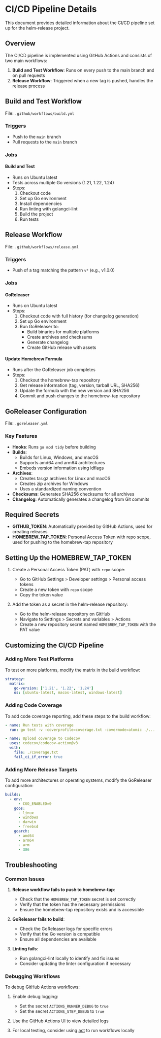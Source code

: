 # CI/CD Pipeline Details

This document provides detailed information about the CI/CD pipeline set up for the helm-release project.

## Overview

The CI/CD pipeline is implemented using GitHub Actions and consists of two main workflows:

1. **Build and Test Workflow**: Runs on every push to the main branch and on pull requests
2. **Release Workflow**: Triggered when a new tag is pushed, handles the release process

## Build and Test Workflow

File: `.github/workflows/build.yml`

### Triggers

- Push to the `main` branch
- Pull requests to the `main` branch

### Jobs

#### Build and Test

- Runs on Ubuntu latest
- Tests across multiple Go versions (1.21, 1.22, 1.24)
- Steps:
  1. Checkout code
  2. Set up Go environment
  3. Install dependencies
  4. Run linting with golangci-lint
  5. Build the project
  6. Run tests

## Release Workflow

File: `.github/workflows/release.yml`

### Triggers

- Push of a tag matching the pattern `v*` (e.g., v1.0.0)

### Jobs

#### GoReleaser

- Runs on Ubuntu latest
- Steps:
  1. Checkout code with full history (for changelog generation)
  2. Set up Go environment
  3. Run GoReleaser to:
     - Build binaries for multiple platforms
     - Create archives and checksums
     - Generate changelog
     - Create GitHub release with assets

#### Update Homebrew Formula

- Runs after the GoReleaser job completes
- Steps:
  1. Checkout the homebrew-tap repository
  2. Get release information (tag, version, tarball URL, SHA256)
  3. Update the formula with the new version and SHA256
  4. Commit and push changes to the homebrew-tap repository

## GoReleaser Configuration

File: `.goreleaser.yml`

### Key Features

- **Hooks**: Runs `go mod tidy` before building
- **Builds**:
  - Builds for Linux, Windows, and macOS
  - Supports amd64 and arm64 architectures
  - Embeds version information using ldflags
- **Archives**:
  - Creates tar.gz archives for Linux and macOS
  - Creates zip archives for Windows
  - Uses a standardized naming convention
- **Checksums**: Generates SHA256 checksums for all archives
- **Changelog**: Automatically generates a changelog from Git commits

## Required Secrets

- **GITHUB_TOKEN**: Automatically provided by GitHub Actions, used for creating releases
- **HOMEBREW_TAP_TOKEN**: Personal Access Token with repo scope, used for pushing to the homebrew-tap repository

## Setting Up the HOMEBREW_TAP_TOKEN

1. Create a Personal Access Token (PAT) with `repo` scope:
   - Go to GitHub Settings > Developer settings > Personal access tokens
   - Create a new token with `repo` scope
   - Copy the token value

2. Add the token as a secret in the helm-release repository:
   - Go to the helm-release repository on GitHub
   - Navigate to Settings > Secrets and variables > Actions
   - Create a new repository secret named `HOMEBREW_TAP_TOKEN` with the PAT value

## Customizing the CI/CD Pipeline

### Adding More Test Platforms

To test on more platforms, modify the matrix in the build workflow:

```yaml
strategy:
  matrix:
    go-version: ['1.21', '1.22', '1.24']
    os: [ubuntu-latest, macos-latest, windows-latest]
```

### Adding Code Coverage

To add code coverage reporting, add these steps to the build workflow:

```yaml
- name: Run tests with coverage
  run: go test -v -coverprofile=coverage.txt -covermode=atomic ./...

- name: Upload coverage to Codecov
  uses: codecov/codecov-action@v3
  with:
    file: ./coverage.txt
    fail_ci_if_error: true
```

### Adding More Release Targets

To add more architectures or operating systems, modify the GoReleaser configuration:

```yaml
builds:
  - env:
      - CGO_ENABLED=0
    goos:
      - linux
      - windows
      - darwin
      - freebsd
    goarch:
      - amd64
      - arm64
      - arm
      - 386
```

## Troubleshooting

### Common Issues

1. **Release workflow fails to push to homebrew-tap**:
   - Check that the `HOMEBREW_TAP_TOKEN` secret is set correctly
   - Verify that the token has the necessary permissions
   - Ensure the homebrew-tap repository exists and is accessible

2. **GoReleaser fails to build**:
   - Check the GoReleaser logs for specific errors
   - Verify that the Go version is compatible
   - Ensure all dependencies are available

3. **Linting fails**:
   - Run golangci-lint locally to identify and fix issues
   - Consider updating the linter configuration if necessary

### Debugging Workflows

To debug GitHub Actions workflows:

1. Enable debug logging:
   - Set the secret `ACTIONS_RUNNER_DEBUG` to `true`
   - Set the secret `ACTIONS_STEP_DEBUG` to `true`

2. Use the GitHub Actions UI to view detailed logs

3. For local testing, consider using [act](https://github.com/nektos/act) to run workflows locally
